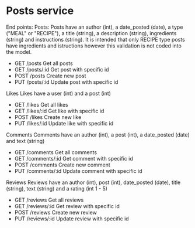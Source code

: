 # Posts service
End points:
Posts:
Posts have an author (int), a date_posted (date), a type ("MEAL" or "RECIPE"), a title (string), a description (string), ingredients (string) and instructions (string).
It is intended that only RECIPE type posts have ingredients and istructions however this validation is not coded into the model.
- GET /posts Get all posts
- GET /posts/:id Get post with specific id
- POST /posts Create new post
- PUT /posts/:id Update post with specific id

Likes
Likes have a user (int) and a post (int)
- GET /likes Get all likes
- GET /likes/:id Get like with specific id
- POST /likes Create new like
- PUT /likes/:id Update like with specific id

Comments
Comments have an author (int), a post (int), a date_posted (date) and text (string)
- GET /comments Get all comments
- GET /comments/:id Get comment with specific id
- POST /comments Create new comment
- PUT /comments/:id Update comment with specific id

Reviews
Reviews have an author (int), post (int), date_posted (date), title (string), text (string) and a rating (int 1 - 5)
- GET /reviews Get all reviews
- GET /reviews/:id Get review with specific id
- POST /reviews Create new review
- PUT /reviews/:id Update review with specific id
